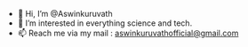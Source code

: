 - 👋 Hi, I’m @Aswinkuruvath
- 👀 I’m interested in everything science and tech.
- 📫 Reach me via my mail : aswinkuruvathofficial@gmail.com

<!---
Aswinkuruvath/Aswinkuruvath is a ✨ special ✨ repository because its `README.md` (this file) appears on your GitHub profile.
You can click the Preview link to take a look at your changes.
--->
